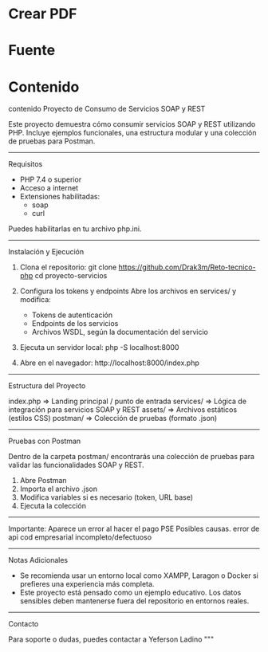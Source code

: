 
# Crear PDF

# Fuente

# Contenido
contenido
Proyecto de Consumo de Servicios SOAP y REST

Este proyecto demuestra cómo consumir servicios SOAP y REST utilizando PHP. Incluye ejemplos funcionales, una estructura modular y una colección de pruebas para Postman.

----------------------------------------
Requisitos

- PHP 7.4 o superior
- Acceso a internet
- Extensiones habilitadas:
  - soap
  - curl

Puedes habilitarlas en tu archivo php.ini.

----------------------------------------
Instalación y Ejecución

1. Clona el repositorio:
   git clone https://github.com/Drak3m/Reto-tecnico-php
   cd proyecto-servicios

2. Configura los tokens y endpoints
   Abre los archivos en services/ y modifica:
   - Tokens de autenticación
   - Endpoints de los servicios
   - Archivos WSDL, según la documentación del servicio

3. Ejecuta un servidor local:
   php -S localhost:8000

4. Abre en el navegador:
   http://localhost:8000/index.php

----------------------------------------
Estructura del Proyecto

index.php       => Landing principal / punto de entrada
services/       => Lógica de integración para servicios SOAP y REST
assets/         => Archivos estáticos (estilos CSS)
postman/        => Colección de pruebas (formato .json)

----------------------------------------
Pruebas con Postman

Dentro de la carpeta postman/ encontrarás una colección de pruebas para validar las funcionalidades SOAP y REST.

1. Abre Postman
2. Importa el archivo .json
3. Modifica variables si es necesario (token, URL base)
4. Ejecuta la colección

----------------------------------------

Importante: Aparece un error al hacer el pago PSE 
Posibles causas.
	error de api
	cod empresarial incompleto/defectuoso

----------------------------------------

Notas Adicionales

- Se recomienda usar un entorno local como XAMPP, Laragon o Docker si prefieres una experiencia más completa.
- Este proyecto está pensado como un ejemplo educativo. Los datos sensibles deben mantenerse fuera del repositorio en entornos reales.

----------------------------------------
Contacto

Para soporte o dudas, puedes contactar a 
Yeferson Ladino 
"""

